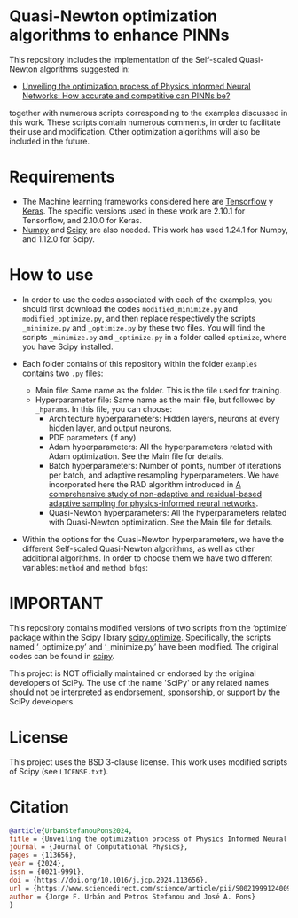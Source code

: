 # Quasi-Newton optimization algorithms to enhance PINNs

This repository includes the implementation of the Self-scaled Quasi-Newton algorithms suggested in:
* [Unveiling the optimization process of Physics Informed Neural Networks: How accurate and competitive can PINNs be?](https://www.sciencedirect.com/science/article/pii/S0021999124009045)

together with numerous scripts corresponding to the examples discussed in this work. These scripts contain numerous comments, in order to facilitate their use and modification. Other optimization algorithms will also be included in the future.

# Requirements
* The Machine learning frameworks considered here are [Tensorflow](https://www.tensorflow.org/?hl=es-419) y [Keras](https://keras.io/). The specific versions used in these work are 2.10.1 for Tensorflow, and 2.10.0 for Keras.
* [Numpy](https://numpy.org/) and [Scipy](https://scipy.org/) are also needed. This work has used 1.24.1 for Numpy, and 1.12.0 for Scipy.

# How to use

* In order to use the codes associated with each of the examples, you should first download the codes `modified_minimize.py` and `modified_optimize.py`, and then replace respectively the scripts `_minimize.py` and `_optimize.py` by these two files. You will find the scripts `_minimize.py` and `_optimize.py` in a folder called `optimize`, where you have Scipy installed.
* Each folder contains of this repository within the folder `examples` contains two `.py` files: 
  - Main file: Same name as the folder. This is the file used for training.
  - Hyperparameter file: Same name as the main file, but followed by `_hparams`. In this file, you can choose:
    + Architecture hyperparameters: Hidden layers, neurons at every hidden layer, and output neurons.
    + PDE parameters (if any)
    + Adam hyperparameters: All the hyperparameters related with Adam optimization. See the Main file for details.
    + Batch hyperparameters: Number of points, number of iterations per batch, and adaptive resampling hyperparameters. We have incorporated here the RAD algorithm introduced in [A comprehensive study of non-adaptive and residual-based adaptive sampling for physics-informed neural networks](https://www.sciencedirect.com/science/article/abs/pii/S0045782522006260).
    + Quasi-Newton hyperparameters: All the hyperparameters related with Quasi-Newton optimization. See the Main file for details.
      
* Within the options for the Quasi-Newton hyperparameters, we have the different Self-scaled Quasi-Newton algorithms, as well as other additional algorithms. In order to choose them we have two different variables: `method` and `method_bfgs`:
  
# IMPORTANT
This repository contains modified versions of two scripts from the ‘optimize’ package within the Scipy library [scipy.optimize](https://docs.scipy.org/doc/scipy/reference/optimize.html). Specifically, the scripts named ‘_optimize.py’ and ‘_minimize.py’ have been modified. The original codes can be found in [scipy](https://github.com/scipy/scipy/tree/main/scipy/optimize). 

This project is NOT officially maintained or endorsed by the original developers of SciPy. The use of the name 'SciPy' or any related names should not be interpreted as endorsement, sponsorship, or support by the SciPy developers.

# License
This project uses the BSD 3-clause license. This work uses modified scripts of Scipy (see `LICENSE.txt`).

# Citation 
```bibtex
@article{UrbanStefanouPons2024,
title = {Unveiling the optimization process of Physics Informed Neural Networks: How accurate and competitive can PINNs be?},
journal = {Journal of Computational Physics},
pages = {113656},
year = {2024},
issn = {0021-9991},
doi = {https://doi.org/10.1016/j.jcp.2024.113656},
url = {https://www.sciencedirect.com/science/article/pii/S0021999124009045},
author = {Jorge F. Urbán and Petros Stefanou and José A. Pons}
}
